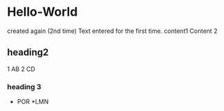 # Hello-World
created again (2nd time)
Text entered for the first time.
content1
Content 2
## heading2
1 AB
2 CD
### heading 3
* POR
*LMN
